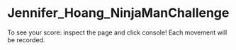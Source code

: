# Jennifer_Hoang_NinjaManChallenge
To see your score: inspect the page and click console! Each movement will be recorded.
